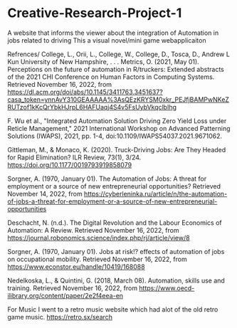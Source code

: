 # Creative-Research-Project-1

A website that informs the viewer about the integration of Automation in jobs related to driving
This a visual novel/mini game webapplicaiton

Refrences/
  College, L., Orii, L., College, W., College, D., Tosca, D., Andrew L Kun University of New Hampshire, . . . Metrics, O. (2021, May 01). Perceptions on the future of automation in R/truckers: Extended abstracts of the 2021 CHI Conference on Human Factors in Computing Systems. Retrieved November 16, 2022, from https://dl.acm.org/doi/abs/10.1145/3411763.3451637?casa_token=ynnAvY310GEAAAAA%3AsQEzKRYSM0xkr_PEJfjBAMPwNKeZRUTzof1kKcQrYbkHJrpL6HAFUaqj4S4v5FsUybVkqclbIhg
  
  F. Wu et al., "Integrated Automation Solution Driving Zero Yield Loss under Reticle Management," 2021 International Workshop on Advanced Patterning Solutions (IWAPS), 2021, pp. 1-4, doi:10.1109/IWAPS54037.2021.9671062.
  
  Gittleman, M., & Monaco, K. (2020). Truck-Driving Jobs: Are They Headed for Rapid Elimination? ILR Review, 73(1), 3/24. 
https://doi.org/10.1177/0019793919858079

  Sorgner, A. (1970, January 01). The Automation of Jobs: A threat for employment or a source of new entrepreneurial opportunities? Retrieved November 14, 2022, from 
https://cyberleninka.ru/article/n/the-automation-of-jobs-a-threat-for-employment-or-a-source-of-new-entrepreneurial-opportunities

  Deschacht, N. (n.d.). The Digital Revolution and the Labour Economics of Automation: A Review. Retrieved November 16, 2022, from https://journal.robonomics.science/index.php/rj/article/view/8
  
  Sorgner, A. (1970, January 01). Jobs at risk!? effects of automation of jobs on occupational mobility. Retrieved November 16, 2022, from https://www.econstor.eu/handle/10419/168088
  
  Nedelkoska, L., & Quintini, G. (2018, March 08). Automation, skills use and training. Retrieved November 16, 2022, from https://www.oecd-ilibrary.org/content/paper/2e2f4eea-en
  
  
  For Music I went to a retro music website which had alot of the old retro game music.
  https://retro.sx/search
          
